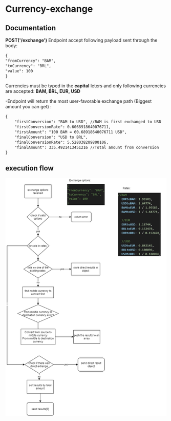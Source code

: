# Currency-exchange

## Documentation
**POST('/exchange')** Endpoint accept following payload sent through the body:
```
{
"fromCurrency": "BAM", 
"toCurrency": "BRL",
"value": 100
}
```
Currencies must be typed in the **capital** leters and only following currencies are accepted: **BAM, BRL, EUR, USD**

-Endpoint will return the most user-favorable exchange path (Biggest amount you can get) :
```
{
    "firstConversion": "BAM to USD", //BAM is first exchanged to USD
    "firstConversionRate": 0.6068918640076711,
    "firstAmount": "100 BAM = 60.68918640076711 USD",
    "finalConversion": "USD to BRL",
    "finalConversionRate": 5.528038209800106,
    "finalAmount": 335.4921413451216 //Total amount from conversion
}
```
## execution flow
![diagram](https://github.com/bilalhodzic/Currency-exchange/blob/main/diagram-exhangeCurrency.png)
